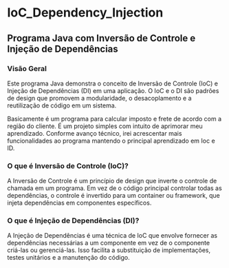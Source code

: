 # IoC_Dependency_Injection

 ## Programa Java com Inversão de Controle e Injeção de Dependências

### Visão Geral

Este programa Java demonstra o conceito de Inversão de Controle (IoC) e Injeção de Dependências (DI) em uma aplicação. O IoC e o DI são padrões de design que promovem a modularidade, o desacoplamento e a reutilização de código em um sistema.

Basicamente é um programa para calcular imposto e frete de acordo com a região do cliente. É um projeto simples com intuito de aprimorar meu aprendizado.
Conforme avanço técnico, irei acrescentar mais funcionalidades ao programa mantendo o principal aprendizado em Ioc e ID. 

### O que é Inversão de Controle (IoC)?
A Inversão de Controle é um princípio de design que inverte o controle de chamada em um programa. Em vez de o código principal controlar todas as dependências, o controle é invertido para um container ou framework, que injeta dependências em componentes específicos.

### O que é Injeção de Dependências (DI)?
A Injeção de Dependências é uma técnica de IoC que envolve fornecer as dependências necessárias a um componente em vez de o componente criá-las ou gerenciá-las. Isso facilita a substituição de implementações, testes unitários e a manutenção do código.
 
